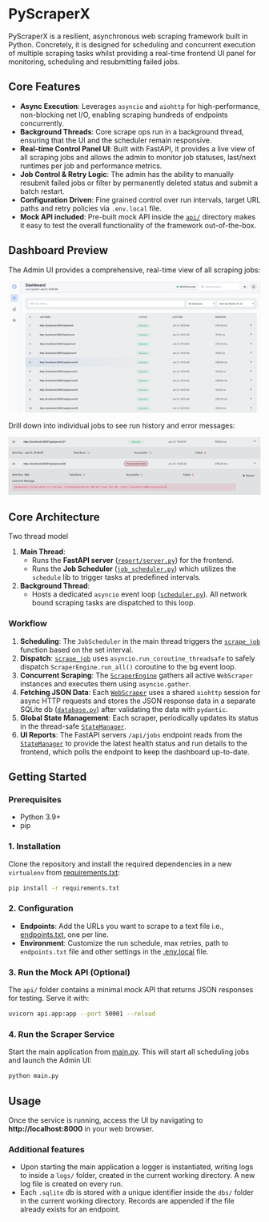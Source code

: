 # PyScraperX

PyScraperX is a resilient, asynchronous web scraping framework built in Python. Concretely, it is designed for scheduling and concurrent execution of multiple scraping tasks whilst providing a real-time frontend UI panel for monitoring, scheduling and resubmitting failed jobs.

## Core Features

* **Async Execution**: Leverages `asyncio` and `aiohttp` for high-performance, non-blocking net I/O, enabling scraping hundreds of endpoints concurrently.
* **Background Threads**: Core scrape ops run in a background thread, ensuring that the UI and the scheduler remain responsive.
* **Real-time Control Panel UI**: Built with FastAPI, it provides a live view of all scraping jobs and allows the admin to monitor job statuses, last/next runtimes per job and performance metrics.
* **Job Control & Retry Logic**: The admin has the ability to manually resubmit failed jobs or filter by permanently deleted status and submit a batch restart.
* **Configuration Driven**: Fine grained control over run intervals, target URL paths and retry policies via `.env.local` file.
* **Mock API included**: Pre-built mock API inside the [`api/`](api/) directory makes it easy to test the overall functionality of the framework out-of-the-box.

## Dashboard Preview

The Admin UI provides a comprehensive, real-time view of all scraping jobs:

![Dashboard Overview](assets/dashboard.png)

Drill down into individual jobs to see run history and error messages:

![Job Details](assets/details_view.png)

## Core Architecture

Two thread model

1. **Main Thread**:
    * Runs the **FastAPI server** ([`report/server.py`](report/server.py)) for the frontend.
    * Runs the **Job Scheduler** ([`job_scheduler.py`](job_scheduler.py)) which utilizes the `schedule` lib to trigger tasks at predefined intervals.
2. **Background Thread**:
    * Hosts a dedicated `asyncio` event loop ([`scheduler.py`](scheduler.py)). All network bound scraping tasks are dispatched to this loop.

### Workflow

1. **Scheduling**: The `JobScheduler` in the main thread triggers the [`scrape_job`](scheduler.py) function based on the set interval.
2. **Dispatch**: [`scrape_job`](scheduler.py) uses `asyncio.run_coroutine_threadsafe` to safely dispatch `ScraperEngine.run_all()` coroutine to the bg event loop.
3. **Concurrent Scraping**: The [`ScraperEngine`](engine.py) gathers all active `WebScraper` instances and executes them using `asyncio.gather`.
4. **Fetching JSON Data**: Each [`WebScraper`](scraper.py) uses a shared `aiohttp` session for async HTTP requests and stores the JSON response data in a separate SQLite db ([`database.py`](database.py)) after validating the data with `pydantic`.
5. **Global State Management**: Each scraper, periodically updates its status in the thread-safe [`StateManager`](report/state_manager.py).
6. **UI Reports**: The FastAPI servers `/api/jobs` endpoint reads from the [`StateManager`](report/state_manager.py) to provide the latest health status and run details to the frontend, which polls the endpoint to keep the dashboard up-to-date.

## Getting Started

### Prerequisites

* Python 3.9+
* pip

### 1. Installation

Clone the repository and install the required dependencies in a new `virtualenv` from [requirements.txt](requirements.txt):
```sh
pip install -r requirements.txt
```

### 2. Configuration

* **Endpoints**: Add the URLs you want to scrape to a text file i.e., [endpoints.txt](endpoints.txt), one per line.
* **Environment**: Customize the run schedule, max retries, path to `endpoints.txt` file and other settings in the [.env.local](.env.local) file.

### 3. Run the Mock API (Optional)

The `api/` folder contains a minimal mock API that returns JSON responses for testing. Serve it with:
```sh
uvicorn api.app:app --port 50001 --reload
```

### 4. Run the Scraper Service

Start the main application from [main.py](main.py). This will start all scheduling jobs and launch the Admin UI:
```sh
python main.py
```

## Usage

Once the service is running, access the UI by navigating to **http://localhost:8000** in your web browser.

### Additional features

* Upon starting the main application a logger is instantiated, writing logs to inside a `logs/` folder, created in the current working directory. A new log file is created on every run.
* Each `.sqlite` db is stored with a unique identifier inside the `dbs/` folder in the current working directory. Records are appended if the file already exists for an endpoint.  
